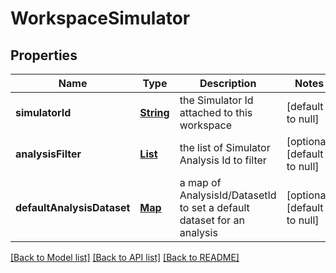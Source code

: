 # WorkspaceSimulator
## Properties

Name | Type | Description | Notes
------------ | ------------- | ------------- | -------------
**simulatorId** | [**String**](string.md) | the Simulator Id attached to this workspace | [default to null]
**analysisFilter** | [**List**](string.md) | the list of Simulator Analysis Id to filter | [optional] [default to null]
**defaultAnalysisDataset** | [**Map**](object.md) | a map of AnalysisId/DatasetId to set a default dataset for an analysis | [optional] [default to null]

[[Back to Model list]](../README.md#documentation-for-models) [[Back to API list]](../README.md#documentation-for-api-endpoints) [[Back to README]](../README.md)

